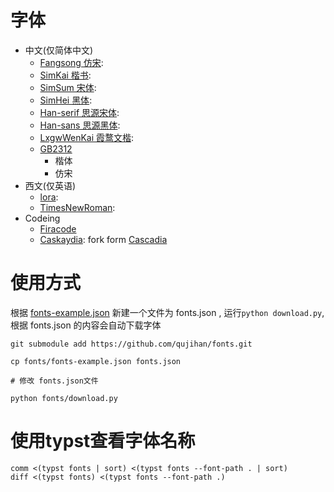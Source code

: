 # 字体
- 中文(仅简体中文)
    - [Fangsong 仿宋](https://github.com/qujihan/font-resource):
    - [SimKai 楷书](https://github.com/qujihan/font-resource):
    - [SimSum 宋体](https://github.com/qujihan/font-resource):
    - [SimHei 黑体](https://github.com/qujihan/font-resource):
    - [Han-serif 思源宋体](https://github.com/adobe-fonts/source-han-serif):
    - [Han-sans 思源黑体](https://github.com/adobe-fonts/source-han-sans):
    - [LxgwWenKai 霞鹜文楷](https://github.com/lxgw/LxgwWenKai):
    - [GB2312]()
        - 楷体
        - 仿宋
- 西文(仅英语)
    - [lora](https://github.com/cyrealtype/Lora-Cyrillic):
    - [TimesNewRoman](https://github.com/qujihan/font-resource):
- Codeing
    - [Firacode](https://github.com/ryanoasis/nerd-fonts/releases)
    - [Caskaydia](https://github.com/ryanoasis/nerd-fonts/releases): fork form [Cascadia](https://github.com/microsoft/cascadia-code)

# 使用方式
根据 [fonts-example.json](fonts-example.json) 新建一个文件为 fonts.json , 运行`python download.py`, 根据 fonts.json 的内容会自动下载字体

```shell
git submodule add https://github.com/qujihan/fonts.git

cp fonts/fonts-example.json fonts.json

# 修改 fonts.json文件

python fonts/download.py
```

# 使用typst查看字体名称
```shell
comm <(typst fonts | sort) <(typst fonts --font-path . | sort)
diff <(typst fonts) <(typst fonts --font-path .)
```